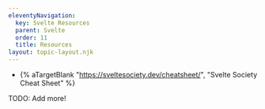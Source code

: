 ```yaml
---
eleventyNavigation:
  key: Svelte Resources
  parent: Svelte
  order: 11
  title: Resources
layout: topic-layout.njk
---
```


- {% aTargetBlank "https://sveltesociety.dev/cheatsheet/",
  "Svelte Society Cheat Sheet" %}

TODO: Add more!
